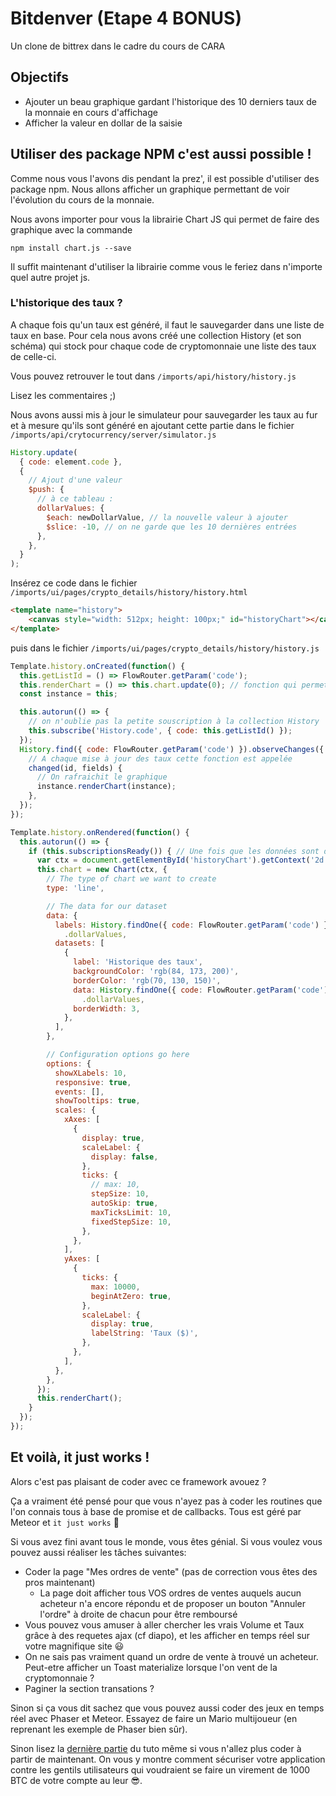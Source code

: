 # Bitdenver (Etape 4 BONUS)

Un clone de bittrex dans le cadre du cours de CARA

## Objectifs

* Ajouter un beau graphique gardant l'historique des 10 derniers taux de la monnaie en cours d'affichage
* Afficher la valeur en dollar de la saisie

## Utiliser des package NPM c'est aussi possible !
Comme nous vous l'avons dis pendant la prez', il est possible d'utiliser des package npm. Nous allons afficher un graphique permettant de voir l'évolution du cours de la monnaie.

Nous avons importer pour vous la librairie Chart JS qui permet de faire des graphique avec la commande

```
npm install chart.js --save
```
Il suffit maintenant d'utiliser la librairie comme vous le feriez dans n'importe quel autre projet js.

### L'historique des taux ?
A chaque fois qu'un taux est généré, il faut le sauvegarder dans une liste de taux en base. Pour cela nous avons créé une collection History (et son schéma) qui stock pour chaque code de cryptomonnaie une liste des taux de celle-ci.

Vous pouvez retrouver le tout dans `/imports/api/history/history.js`

Lisez les commentaires ;)

Nous avons aussi mis à jour le simulateur pour sauvegarder les taux au fur et à mesure qu'ils sont généré en ajoutant cette partie dans le fichier `/imports/api/crytocurrency/server/simulator.js`
```js
History.update(
  { code: element.code },
  {
    // Ajout d'une valeur
    $push: {
      // à ce tableau :
      dollarValues: {
        $each: newDollarValue, // la nouvelle valeur à ajouter
        $slice: -10, // on ne garde que les 10 dernières entrées
      },
    },
  }
);
```

Insérez ce code dans le fichier `/imports/ui/pages/crypto_details/history/history.html`

```html
<template name="history">
    <canvas style="width: 512px; height: 100px;" id="historyChart"></canvas>
</template>
```

puis dans le fichier `/imports/ui/pages/crypto_details/history/history.js`
```js
Template.history.onCreated(function() {
  this.getListId = () => FlowRouter.getParam('code');
  this.renderChart = () => this.chart.update(0); // fonction qui permet de mettre à jour l'affichage du graphique
  const instance = this;

  this.autorun(() => {
    // on n'oublie pas la petite souscription à la collection History
    this.subscribe('History.code', { code: this.getListId() });
  });
  History.find({ code: FlowRouter.getParam('code') }).observeChanges({
    // A chaque mise à jour des taux cette fonction est appelée
    changed(id, fields) {
      // On rafraichit le graphique
      instance.renderChart(instance);
    },
  });
});

Template.history.onRendered(function() {
  this.autorun(() => {
    if (this.subscriptionsReady()) { // Une fois que les données sont disponibles, on peut les utiliser dans notre composant
      var ctx = document.getElementById('historyChart').getContext('2d');
      this.chart = new Chart(ctx, {
        // The type of chart we want to create
        type: 'line',

        // The data for our dataset
        data: {
          labels: History.findOne({ code: FlowRouter.getParam('code') })
            .dollarValues,
          datasets: [
            {
              label: 'Historique des taux',
              backgroundColor: 'rgb(84, 173, 200)',
              borderColor: 'rgb(70, 130, 150)',
              data: History.findOne({ code: FlowRouter.getParam('code') }) // données récupérées de la base
                .dollarValues,
              borderWidth: 3,
            },
          ],
        },

        // Configuration options go here
        options: {
          showXLabels: 10,
          responsive: true,
          events: [],
          showTooltips: true,
          scales: {
            xAxes: [
              {
                display: true,
                scaleLabel: {
                  display: false,
                },
                ticks: {
                  // max: 10,
                  stepSize: 10,
                  autoSkip: true,
                  maxTicksLimit: 10,
                  fixedStepSize: 10,
                },
              },
            ],
            yAxes: [
              {
                ticks: {
                  max: 10000,
                  beginAtZero: true,
                },
                scaleLabel: {
                  display: true,
                  labelString: 'Taux ($)',
                },
              },
            ],
          },
        },
      });
      this.renderChart();
    }
  });
});
```

## Et voilà, it just works !

Alors c'est pas plaisant de coder avec ce framework avouez ?

Ça a vraiment été pensé pour que vous n'ayez pas à coder les routines que l'on connais tous à base de promise et de callbacks. Tous est géré par Meteor et `it just works` 🌻

Si vous avez fini avant tous le monde, vous êtes génial. Si vous voulez vous pouvez aussi réaliser les tâches suivantes:
- Coder la page "Mes ordres de vente" (pas de correction vous êtes des pros maintenant)
    - La page doit afficher tous VOS ordres de ventes auquels aucun acheteur n'a encore répondu et de proposer un bouton "Annuler l'ordre" à droite de chacun pour être remboursé
- Vous pouvez vous amuser à aller chercher les vrais Volume et Taux grâce à des requetes ajax (cf diapo), et les afficher en temps réel sur votre magnifique site 😃
- On ne sais pas vraiment quand un ordre de vente à trouvé un acheteur. Peut-etre afficher un Toast materialize lorsque l'on vent de la cryptomonnaie ?
- Paginer la section transations ?

Sinon si ça vous dit sachez que vous pouvez aussi coder des jeux en temps réel avec Phaser et Meteor. Essayez de faire un Mario multijoueur (en reprenant les exemple de Phaser bien sûr).

Sinon lisez la [dernière partie](PRODUCTION.md) du tuto même si vous n'allez plus coder à partir de maintenant. On vous y montre comment sécuriser votre application contre les gentils utilisateurs qui voudraient se faire un virement de 1000 BTC de votre compte au leur 😎.
